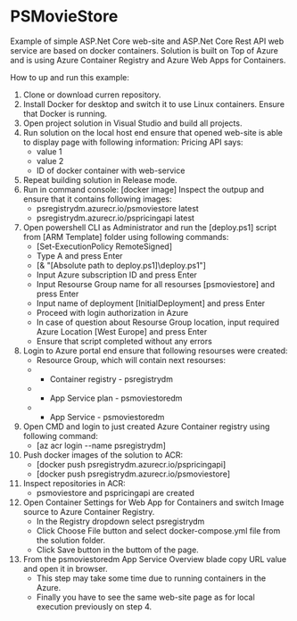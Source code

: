 # PSMovieStore
Example of simple ASP.Net Core web-site and ASP.Net Core Rest API web service are based on docker containers.
Solution is built on Top of Azure and is using Azure Container Registry and Azure Web Apps for Containers.

How to up and run this example:
1. Clone or download curren repository.
2. Install Docker for desktop and switch it to use Linux containers. Ensure that Docker is running.
3. Open project solution in Visual Studio and build all projects.
4. Run solution on the local host end ensure that opened web-site is able to display page with following information:
	Pricing API says:
	- value 1
	- value 2
	- ID of docker container with web-service
5. Repeat building solution in Release mode.
6. Run in command console: [docker image]
   Inspect the outpup and ensure that it contains following images:
	- psregistrydm.azurecr.io/psmoviestore  latest
	- psregistrydm.azurecr.io/pspricingapi  latest
7. Open powershell CLI as Administrator and run the [deploy.ps1] script from [ARM Template] folder using following commands:
	- [Set-ExecutionPolicy RemoteSigned] 
	- Type A and press Enter
	- [& "[Absolute path to deploy.ps1]\deploy.ps1"]
	- Input Azure subscription ID and press Enter
	- Input Resourse Group name for all resourses [psmoviestore] and press Enter
	- Input name of deployment [InitialDeployment] and press Enter
	- Proceed with login authorization in Azure
	- In case of question about Resourse Group location, input required Azure Location [West Europe] and press Enter
	- Ensure that script completed without any errors
8. Login to Azure portal end ensure that following resourses were created:
	- Resource Group, which will contain next resourses:
	- - Container registry - psregistrydm
	- - App Service plan - psmoviestoredm
	- - App Service - psmoviestoredm
9. Open CMD and login to just created Azure Container registry using following command:
	- [az acr login --name psregistrydm]
10. Push docker images of the solution to ACR:
	- [docker push psregistrydm.azurecr.io/pspricingapi]
	- [docker push psregistrydm.azurecr.io/psmoviestore]
11. Inspect repositories in ACR:
	- psmoviestore and pspricingapi are created
12. Open Container Settings for Web App for Containers and switch Image source to Azure Container Registry.
	- In the Registry dropdown select psregistrydm
	- Click Choose File button and select docker-compose.yml file from the solution folder.
	- Click Save button in the buttom of the page.
13. From the psmoviestoredm App Service Overview blade copy URL value and open it in browser.
	- This step may take some time due to running containers in the Azure.
	- Finally you have to see the same web-site page as for local execution previously on step 4.
		
	
	
	
